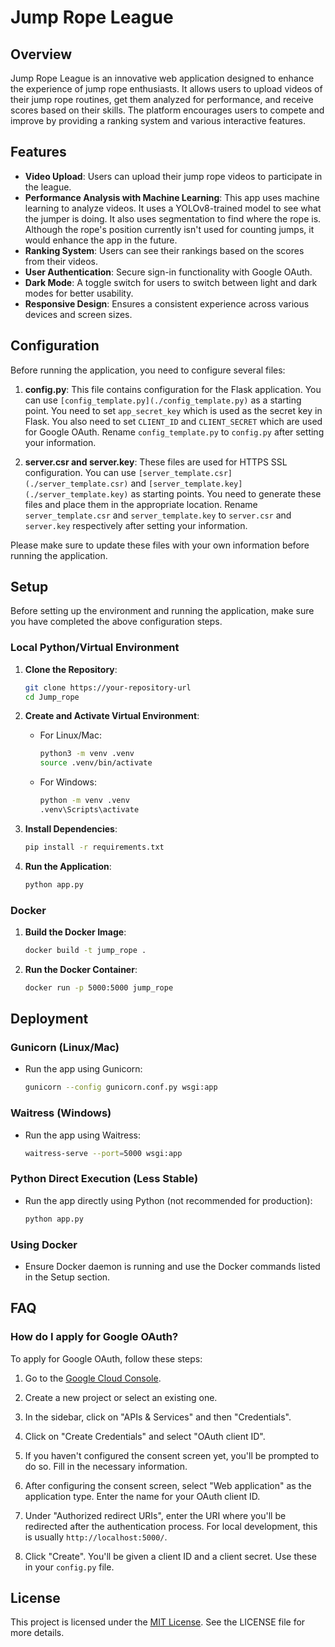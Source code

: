 # Jump Rope League

## Overview

Jump Rope League is an innovative web application designed to enhance the experience of jump rope enthusiasts. It allows users to upload videos of their jump rope routines, get them analyzed for performance, and receive scores based on their skills. The platform encourages users to compete and improve by providing a ranking system and various interactive features.

## Features

- **Video Upload**: Users can upload their jump rope videos to participate in the league.
- **Performance Analysis with Machine Learning**: This app uses machine learning to analyze videos. It uses a YOLOv8-trained model to see what the jumper is doing. It also uses segmentation to find where the rope is. Although the rope's position currently isn't used for counting jumps, it would enhance the app in the future.
- **Ranking System**: Users can see their rankings based on the scores from their videos.
- **User Authentication**: Secure sign-in functionality with Google OAuth.
- **Dark Mode**: A toggle switch for users to switch between light and dark modes for better usability.
- **Responsive Design**: Ensures a consistent experience across various devices and screen sizes.

## Configuration

Before running the application, you need to configure several files:

1. **config.py**: This file contains configuration for the Flask application. You can use `[config_template.py](./config_template.py)` as a starting point. You need to set `app_secret_key` which is used as the secret key in Flask. You also need to set `CLIENT_ID` and `CLIENT_SECRET` which are used for Google OAuth. Rename `config_template.py` to `config.py` after setting your information.

2. **server.csr and server.key**: These files are used for HTTPS SSL configuration. You can use `[server_template.csr](./server_template.csr)` and `[server_template.key](./server_template.key)` as starting points. You need to generate these files and place them in the appropriate location. Rename `server_template.csr` and `server_template.key` to `server.csr` and `server.key` respectively after setting your information.

Please make sure to update these files with your own information before running the application.

## Setup

Before setting up the environment and running the application, make sure you have completed the above configuration steps.

### Local Python/Virtual Environment

1. **Clone the Repository**:

   ```bash
   git clone https://your-repository-url
   cd Jump_rope
   ```

2. **Create and Activate Virtual Environment**:
   - For Linux/Mac:

     ```bash
     python3 -m venv .venv
     source .venv/bin/activate
     ```

   - For Windows:

     ```bash
     python -m venv .venv
     .venv\Scripts\activate
     ```

3. **Install Dependencies**:

   ```bash
   pip install -r requirements.txt
   ```

4. **Run the Application**:

   ```bash
   python app.py
   ```

### Docker

1. **Build the Docker Image**:

   ```bash
   docker build -t jump_rope .
   ```

2. **Run the Docker Container**:

   ```bash
   docker run -p 5000:5000 jump_rope
   ```

## Deployment

### Gunicorn (Linux/Mac)

- Run the app using Gunicorn:

  ```bash
  gunicorn --config gunicorn.conf.py wsgi:app
  ```

### Waitress (Windows)

- Run the app using Waitress:

  ```bash
  waitress-serve --port=5000 wsgi:app
  ```

### Python Direct Execution (Less Stable)

- Run the app directly using Python (not recommended for production):

  ```bash
  python app.py
  ```

### Using Docker

- Ensure Docker daemon is running and use the Docker commands listed in the Setup section.

## FAQ

### How do I apply for Google OAuth?

To apply for Google OAuth, follow these steps:

1. Go to the [Google Cloud Console](https://console.cloud.google.com/).

2. Create a new project or select an existing one.

3. In the sidebar, click on "APIs & Services" and then "Credentials".

4. Click on "Create Credentials" and select "OAuth client ID".

5. If you haven't configured the consent screen yet, you'll be prompted to do so. Fill in the necessary information.

6. After configuring the consent screen, select "Web application" as the application type. Enter the name for your OAuth client ID.

7. Under "Authorized redirect URIs", enter the URI where you'll be redirected after the authentication process. For local development, this is usually `http://localhost:5000/`.

8. Click "Create". You'll be given a client ID and a client secret. Use these in your `config.py` file.

## License

This project is licensed under the [MIT License](LICENSE). See the LICENSE file for more details.
